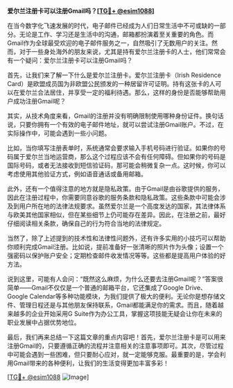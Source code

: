 **爱尔兰注册卡可以注册Gmail吗？[[TG💪+ @esim1088](https://t.me/s/esim1088)]**

在当今数字化飞速发展的时代，电子邮件已经成为人们日常生活中不可或缺的一部分。无论是工作、学习还是生活中的沟通，邮箱都扮演着至关重要的角色。而Gmail作为全球最受欢迎的电子邮件服务之一，自然吸引了无数用户的关注。然而，对于一些身处海外的朋友来说，尤其是持有爱尔兰注册卡的人士，他们常常会有一个疑问：爱尔兰注册卡可以注册Gmail吗？

首先，让我们来了解一下什么是爱尔兰注册卡。爱尔兰注册卡（Irish Residence Card）是欧盟成员国为非欧盟公民颁发的一种居留许可证明。持有这张卡的人可以在爱尔兰合法居住，并享受一定的福利待遇。那么，这样的身份是否能够帮助用户成功注册Gmail呢？

其实，从技术角度来看，Gmail的注册并没有明确限制使用哪种身份证件。换句话说，只要你拥有一个有效的电子邮件地址，就可以尝试注册Gmail账户。不过，在实际操作中，可能会遇到一些小问题。

比如，当你填写注册表单时，系统通常会要求输入手机号码进行验证。如果你的号码属于爱尔兰当地运营商，那么这个过程应该不会有任何障碍。但如果你的号码是国际号码，或者无法接收到短信验证码，那可能会稍微复杂一点。这时候，你可以考虑使用其他验证方式，例如语音通话或备用邮箱。

此外，还有一个值得注意的地方就是隐私政策。由于Gmail是由谷歌提供的服务，因此在注册过程中，你需要同意谷歌的服务条款和隐私政策。这些条款中可能会涉及到用户所在地的法律法规要求。虽然爱尔兰是一个高度发达的国家，其法律体系与欧美其他国家相似，但在某些细节上仍可能存在差异。因此，在注册之前，最好仔细阅读相关条款，确保自己的行为符合当地的法律规定。

当然了，除了上述提到的技术性和法律性问题外，还有许多实用的小技巧可以帮助你顺利完成Gmail注册。比如说，提前准备好一张清晰的照片作为头像；设置一个强密码以保护账户安全；定期检查邮件收发情况等等。这些都是提高用户体验的好方法。

说到这里，可能有人会问：“既然这么麻烦，为什么还要去注册Gmail呢？”答案很简单——Gmail不仅仅是一个普通的邮箱平台，它还集成了Google Drive、Google Calendar等多种功能模块，为我们提供了极大的便利。无论你是想存储文件、管理日程还是与其他朋友保持联系，Gmail都能满足你的需求。而且，随着越来越多的企业开始采用G Suite作为办公工具，掌握这项技能无疑会让你在未来的职业发展中占据优势地位。

最后，我们再来总结一下这篇文章的重点内容吧！首先，爱尔兰注册卡是可以用来注册Gmail的，只要遵循正确的流程并注意相关的注意事项即可。其次，尽管过程中可能会遇到一些困难，但只要耐心应对，就一定能够克服。最重要的是，学会利用Gmail带来的各种便利，让我们的生活变得更加丰富多彩！

[[TG💪+ @esim1088](https://t.me/s/esim1088) ![Image](https://i.postimg.cc/4NQfJmqS/Snipaste-2025-05-13-00-14-12.png)]